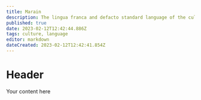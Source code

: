 ```yaml
---
title: Marain
description: The lingua franca and defacto standard language of the culture
published: true
date: 2023-02-12T12:42:44.886Z
tags: culture, language
editor: markdown
dateCreated: 2023-02-12T12:42:41.854Z
---
```


# Header
Your content here